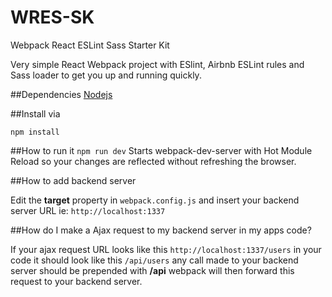 # WRES-SK
Webpack React ESLint Sass Starter Kit

Very simple React Webpack project with ESlint, Airbnb ESLint rules and Sass loader to get you up and running quickly.

##Dependencies
[Nodejs](https://nodejs.org/en/)

##Install via

`npm install`

##How to run it
`npm run dev`
Starts webpack-dev-server with Hot Module Reload so your changes are reflected without refreshing the browser.

##How to add backend server

Edit the **target** property in `webpack.config.js` and insert your backend server URL ie: `http://localhost:1337`

##How do I make a Ajax request to my backend server in my apps code?

If your ajax request URL looks like this `http://localhost:1337/users` in your code it should look like this `/api/users` any call made to your backend server should be prepended with **/api** webpack will then forward this request to your backend server.



